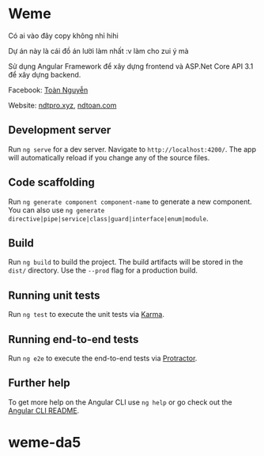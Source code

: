 # Weme

Có ai vào đây copy không nhỉ hihi

Dự án này là cái đồ án lười làm nhất :v làm cho zui ý mà

Sử dụng Angular Framework để xây dựng frontend và ASP.Net Core API 3.1 để xây dựng backend.

Facebook: [Toàn Nguyễn](https://facebook.com/ndtpro.99)

Website: [ndtpro.xyz](http://ndtpro.xyz), [ndtoan.com](http://ndtoan.com)

## Development server

Run `ng serve` for a dev server. Navigate to `http://localhost:4200/`. The app will automatically reload if you change any of the source files.

## Code scaffolding

Run `ng generate component component-name` to generate a new component. You can also use `ng generate directive|pipe|service|class|guard|interface|enum|module`.

## Build

Run `ng build` to build the project. The build artifacts will be stored in the `dist/` directory. Use the `--prod` flag for a production build.

## Running unit tests

Run `ng test` to execute the unit tests via [Karma](https://karma-runner.github.io).

## Running end-to-end tests

Run `ng e2e` to execute the end-to-end tests via [Protractor](http://www.protractortest.org/).

## Further help

To get more help on the Angular CLI use `ng help` or go check out the [Angular CLI README](https://github.com/angular/angular-cli/blob/master/README.md).
# weme-da5
